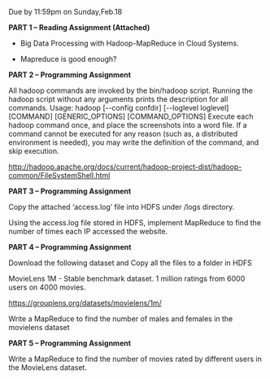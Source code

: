 Due by 11:59pm on Sunday,Feb.18

**PART 1 – Reading Assignment (Attached)**

   - Big Data Processing with Hadoop-MapReduce in Cloud Systems.

   - Mapreduce is good enough? 

**PART 2 – Programming Assignment**

All hadoop commands are invoked by the bin/hadoop script. Running the hadoop script without any arguments prints the description for all commands.
Usage: hadoop [--config confdir] [--loglevel loglevel] [COMMAND] [GENERIC_OPTIONS] [COMMAND_OPTIONS]
Execute each hadoop command once, and place the screenshots into a word file. If a command cannot be executed for any reason (such as, a distributed environment is needed), you may write the definition of the command, and skip execution.

<http://hadoop.apache.org/docs/current/hadoop-project-dist/hadoop-common/FileSystemShell.html>

**PART 3 – Programming Assignment**

Copy the attached ‘access.log’ file into HDFS under /logs directory.

Using the access.log file stored in HDFS, implement MapReduce to find the number of times each IP accessed the website.

**PART 4 – Programming Assignment**

Download the following dataset and Copy all the files to a folder in HDFS

MovieLens 1M - Stable benchmark dataset. 1 million ratings from 6000 users on 4000 movies.

<https://grouplens.org/datasets/movielens/1m/>

Write a MapReduce to find the number of males and females in the movielens dataset 

**PART 5 – Programming Assignment**

Write a MapReduce to find the number of movies rated by different users in the MovieLens dataset.